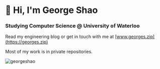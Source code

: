 # 👋 Hi, I'm George Shao 
### Studying Computer Science @ University of Waterloo

Read my engineering blog or get in touch with me at [www.georges.zip](https://georges.zip)

Most of my work is in private repositories.

<img src="https://komarev.com/ghpvc/?username=georgeshao" alt="georgeshao" />
